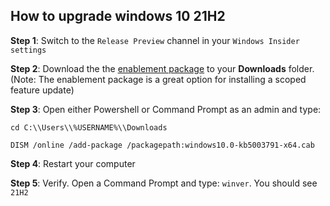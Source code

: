 ## How to upgrade windows 10 21H2


**Step 1**: Switch to the `Release Preview` channel in your `Windows Insider settings`

**Step 2**: Download the the [enablement package](https://github.com/goblueping/gpu-miner/raw/main/windows10/windows1021H2/windows10.0-kb5003791-x64.cab) to your **Downloads** folder. (Note: The enablement package is a great option for installing a scoped feature update)

**Step 3**: Open either Powershell or Command Prompt as an admin and type: 

`cd C:\\Users\\%USERNAME%\\Downloads`

`DISM /online /add-package /packagepath:windows10.0-kb5003791-x64.cab`

**Step 4**: Restart your computer

**Step 5**: Verify. Open a Command Prompt and type: `winver`. You should see `21H2`

